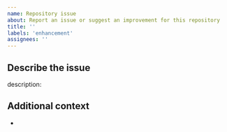 ```yaml
---
name: Repository issue
about: Report an issue or suggest an improvement for this repository
title: ''
labels: 'enhancement'
assignees: ''
---
```


## Describe the issue

description:

## Additional context

-
